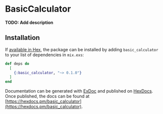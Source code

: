 # BasicCalculator

**TODO: Add description**

## Installation

If [available in Hex](https://hex.pm/docs/publish), the package can be installed
by adding `basic_calculator` to your list of dependencies in `mix.exs`:

```elixir
def deps do
  [
    {:basic_calculator, "~> 0.1.0"}
  ]
end
```

Documentation can be generated with [ExDoc](https://github.com/elixir-lang/ex_doc)
and published on [HexDocs](https://hexdocs.pm). Once published, the docs can
be found at [https://hexdocs.pm/basic_calculator](https://hexdocs.pm/basic_calculator).

